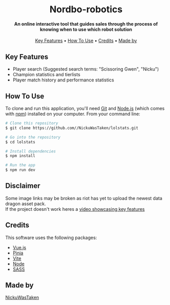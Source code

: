 <h1 align="center">
  Nordbo-robotics
</h1>

<h4 align="center">An online interactive tool that guides sales through the process of knowing when to use which robot solution</h4>


<p align="center">
  <a href="#key-features">Key Features</a> •
  <a href="#how-to-use">How To Use</a> •
  <a href="#credits">Credits</a> •
  <a href="#license">Made by</a>
</p>


## Key Features

* Player search (Suggested search terms: "Scissoring Gwen", "Nicku")
* Champion statistics and tierlists
* Player match history and performance statistics


## How To Use

To clone and run this application, you'll need [Git](https://git-scm.com) and [Node.js](https://nodejs.org/en/download/) (which comes with [npm](http://npmjs.com)) installed on your computer. From your command line:

```bash
# Clone this repository
$ git clone https://github.com//NickuWasTaken/lolstats.git

# Go into the repository
$ cd lolstats

# Install dependencies
$ npm install

# Run the app
$ npm run dev
```
## Disclaimer
Some image links may be broken as riot has yet to upload the newest data dragon asset pack. <br />
If the project doesn't work heres a <a href="https://nicku.dk/lolstats-showcase.mp4">video showcasing key features</a>

## Credits

This software uses the following packages:

- [Vue.js](https://vuejs.org)
- [Pinia](https://pinia.vuejs.org)
- [Vite](https://vitejs.dev)
- [Node](https://nodejs.org/en)
- [SASS](https://sass-lang.com/)





## Made by 

[NickuWasTaken](https://github.com/NickuWasTaken)
